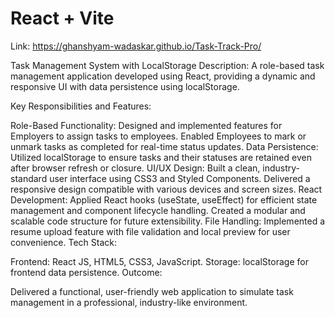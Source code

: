 # React + Vite

Link: https://ghanshyam-wadaskar.github.io/Task-Track-Pro/


Task Management System with LocalStorage
Description:
A role-based task management application developed using React, providing a dynamic and responsive UI with data persistence using localStorage.

Key Responsibilities and Features:

Role-Based Functionality:
Designed and implemented features for Employers to assign tasks to employees.
Enabled Employees to mark or unmark tasks as completed for real-time status updates.
Data Persistence:
Utilized localStorage to ensure tasks and their statuses are retained even after browser refresh or closure.
UI/UX Design:
Built a clean, industry-standard user interface using CSS3 and Styled Components.
Delivered a responsive design compatible with various devices and screen sizes.
React Development:
Applied React hooks (useState, useEffect) for efficient state management and component lifecycle handling.
Created a modular and scalable code structure for future extensibility.
File Handling:
Implemented a resume upload feature with file validation and local preview for user convenience.
Tech Stack:

Frontend: React JS, HTML5, CSS3, JavaScript.
Storage: localStorage for frontend data persistence.
Outcome:

Delivered a functional, user-friendly web application to simulate task management in a professional, industry-like environment.
